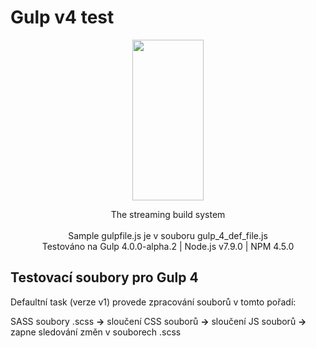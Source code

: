 # Gulp v4 test

<p align="center">
  <a href="http://gulpjs.com">
    <img height="257" width="114" src="https://raw.githubusercontent.com/gulpjs/artwork/master/gulp-2x.png">
  </a>
  <p align="center">
  	The streaming build system<br><br>
	Sample gulpfile.js je v souboru gulp_4_def_file.js<br>
	Testováno na Gulp 4.0.0-alpha.2 | Node.js v7.9.0 | NPM 4.5.0
  </p>

</p>

## Testovací soubory pro Gulp 4

Defaultní task (verze v1) provede zpracování souborů v tomto pořadí:

SASS soubory .scss **&#8594;** sloučení CSS souborů **&#8594;** sloučení JS souborů **&#8594;** zapne sledování změn v souborech .scss